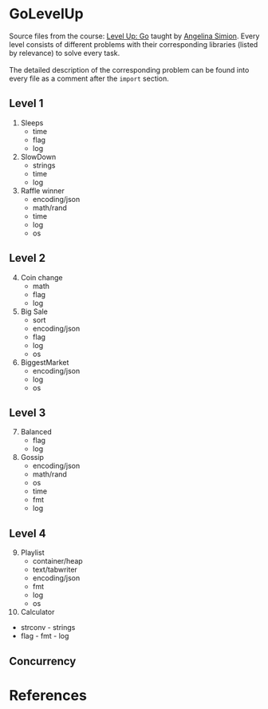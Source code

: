 # GoLevelUp
Source files from the course: [Level Up: Go](https://www.linkedin.com/learning/level-up-go) taught by [Angelina Simion](https://www.linkedin.com/learning/instructors/adelina-simion?u=76737724). Every level consists of different problems with their corresponding libraries (listed by relevance) to solve every task. <br><br>
The detailed description of the corresponding problem can be found into every file as a comment after the `import` section.

## Level 1
1. Sleeps
   - time
   - flag
   - log
2. SlowDown
   - strings
   - time
   - log
3. Raffle winner
   - encoding/json
   - math/rand
   - time
   - log
   - os

## Level 2
4. Coin change
   - math
   - flag
   - log
5. Big Sale
   - sort
   - encoding/json
   - flag
   - log
   - os
6. BiggestMarket
   - encoding/json
   - log
   - os

## Level 3
7. Balanced
   - flag
   - log
8. Gossip
   - encoding/json
	- math/rand
	- os
	- time
   - fmt
	- log

## Level 4
9. Playlist
   - container/heap
	- text/tabwriter
   - encoding/json
	- fmt
	- log
	- os
10. Calculator
   - strconv
	- strings
   - flag
	- fmt
	- log

## Concurrency

# References
